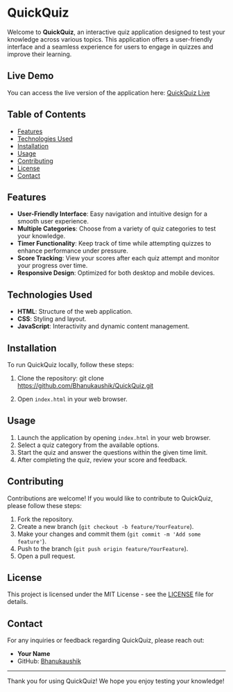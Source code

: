 # QuickQuiz

Welcome to **QuickQuiz**, an interactive quiz application designed to test your knowledge across various topics. This application offers a user-friendly interface and a seamless experience for users to engage in quizzes and improve their learning.

## Live Demo

You can access the live version of the application here: [QuickQuiz Live](https://quickquiz.ccbp.tech)

## Table of Contents

- [Features](#features)
- [Technologies Used](#technologies-used)
- [Installation](#installation)
- [Usage](#usage)
- [Contributing](#contributing)
- [License](#license)
- [Contact](#contact)

## Features

- **User-Friendly Interface**: Easy navigation and intuitive design for a smooth user experience.
- **Multiple Categories**: Choose from a variety of quiz categories to test your knowledge.
- **Timer Functionality**: Keep track of time while attempting quizzes to enhance performance under pressure.
- **Score Tracking**: View your scores after each quiz attempt and monitor your progress over time.
- **Responsive Design**: Optimized for both desktop and mobile devices.

## Technologies Used

- **HTML**: Structure of the web application.
- **CSS**: Styling and layout.
- **JavaScript**: Interactivity and dynamic content management.

## Installation

To run QuickQuiz locally, follow these steps:

1. Clone the repository:
   git clone https://github.com/Bhanukaushik/QuickQuiz.git

2. Open `index.html` in your web browser.

## Usage

1. Launch the application by opening `index.html` in your web browser.
2. Select a quiz category from the available options.
3. Start the quiz and answer the questions within the given time limit.
4. After completing the quiz, review your score and feedback.

## Contributing

Contributions are welcome! If you would like to contribute to QuickQuiz, please follow these steps:

1. Fork the repository.
2. Create a new branch (`git checkout -b feature/YourFeature`).
3. Make your changes and commit them (`git commit -m 'Add some feature'`).
4. Push to the branch (`git push origin feature/YourFeature`).
5. Open a pull request.

## License

This project is licensed under the MIT License - see the [LICENSE](LICENSE) file for details.

## Contact

For any inquiries or feedback regarding QuickQuiz, please reach out:

- **Your Name**
- GitHub: [Bhanukaushik](https://github.com/Bhanukaushik)

---

Thank you for using QuickQuiz! We hope you enjoy testing your knowledge!
